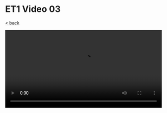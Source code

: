 # ET1 Video 03

[< back](./README.md)

<style>
  video {
    width: 100%;
  }
</style>

<video controls controlsList="nodownload">
  <source src="https://storage.googleapis.com/ree-server-videos/ET1_Video_03.mp4" type="video/mp4">
  Your browser does not support the video tag.
</video>
